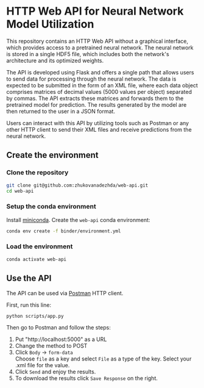 # HTTP Web API for Neural Network Model Utilization

This repository contains an HTTP Web API without a graphical interface, which provides access to a pretrained neural network. The neural network is stored in a single HDF5 file, which includes both the network's architecture and its optimized weights.

The API is developed using Flask and offers a single path that allows users to send data for processing through the neural network. The data is expected to be submitted in the form of an XML file, where each data object comprises matrices of decimal values (5000 values per object) separated by commas. The API extracts these matrices and forwards them to the pretrained model for prediction. The results generated by the model are then returned to the user in a JSON format.

Users can interact with this API by utilizing tools such as Postman or any other HTTP client to send their XML files and receive predictions from the neural network.

## Create the environment

### Clone the repository

```bash
git clone git@github.com:zhukovanadezhda/web-api.git
cd web-api
```
### Setup the conda environment

Install [miniconda](https://docs.conda.io/en/latest/miniconda.html). Create the `web-api` conda environment:

```bash
conda env create -f binder/environment.yml
```

### Load the environment

```bash
conda activate web-api
```

## Use the API

The API can be used via [Postman](https://www.postman.com/downloads/) HTTP client.

First, run this line:
```bash
python scripts/app.py
```
Then go to Postman and follow the steps:
1. Put "http://localhost:5000" as a URL
2. Change the method to POST
3. Click `Body` -> `form-data` <br>
   Choose `file` as a key and select `File` as a type of the key.
   Select your .xml file for the value.
4. Click `Send` and enjoy the results.
5. To download the results click `Save Response` on the right.
   
